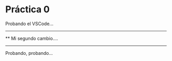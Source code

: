  # Práctica 0
Probando el VSCode...

***********************
**  Mi segundo cambio....
***********************

Probando, probando...